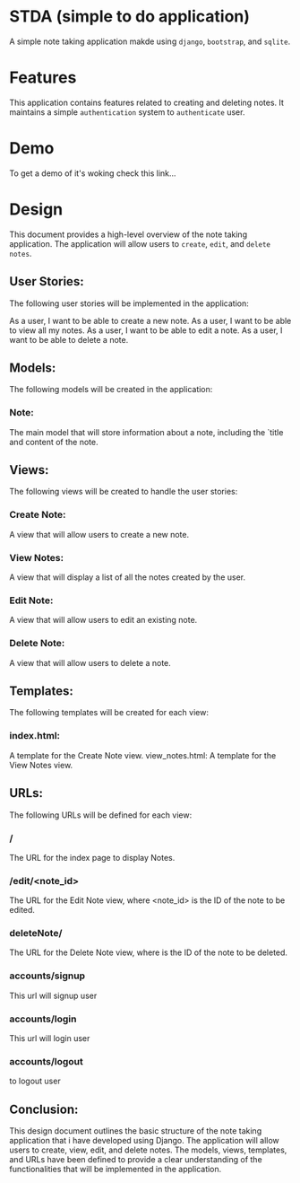 # STDA (simple to do application)


A simple note taking application makde using `django`, `bootstrap`, and `sqlite`.

# Features
This application contains features related to creating and deleting notes. It maintains a simple    `authentication` system to `authenticate` user.

# Demo

To get a demo of it's woking check this  link...


# Design
This document provides a high-level overview of the note taking application. The application will allow users to `create`, `edit`, and `delete notes`.

## User Stories:
The following user stories will be implemented in the application:

As a user, I want to be able to create a new note.
As a user, I want to be able to view all my notes.
As a user, I want to be able to edit a note.
As a user, I want to be able to delete a note.

## Models:
The following models will be created in the application:

### Note: 
The main model that will store information about a note, including the `title and content of the note.

## Views:
The following views will be created to handle the user stories:
### Create Note: 
A view that will allow users to create a new note.
### View Notes:
 A view that will display a list of all the notes created by the user.
### Edit Note: 
A view that will allow users to edit an existing note.
### Delete Note: 
A view that will allow users to delete a note.
## Templates:
The following templates will be created for each view:
### index.html:
 A template for the Create Note view.
view_notes.html: A template for the View Notes view.

## URLs:
The following URLs will be defined for each view:

### /
 The URL for the index page to display Notes.


### /edit/<note_id>
The URL for the Edit Note view, where <note_id> is the ID of the note to be edited.

### deleteNote/<id>
 The URL for the Delete Note view, where <id> is the ID of the note to be deleted.


### accounts/signup
This url will signup user

### accounts/login
This url will login user

### accounts/logout
to logout user

## Conclusion:
This design document outlines the basic structure of the note taking application that i have developed using Django. The application will allow users to create, view, edit, and delete notes. The models, views, templates, and URLs have been defined to provide a clear understanding of the functionalities that will be implemented in the application.

